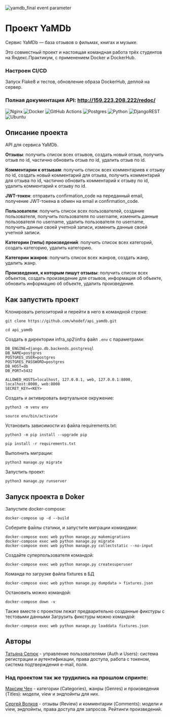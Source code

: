 ![yamdb_final event parameter](https://github.com/whodef/yamdb_final/actions/workflows/yamdb_workflow.yml/badge.svg?event=push)

# Проект YaMDb

Сервис YaMDb — база отзывов о фильмах, книгах и музыке.

Это совместный проект и настоящая командная работа трёх студентов на Яндекс.Практикум, с применением Docker и DockerHub.

### Настроен CI/CD

Запуск Flake8 и тестов, обновление образа DockerHub, деплой на сервер.

### Полная документация API: http://159.223.208.222/redoc/

![Nginx](https://img.shields.io/badge/nginx-%23009639.svg?style=for-the-badge&logo=nginx&logoColor=white)
 ![Docker](https://img.shields.io/badge/docker-%230db7ed.svg?style=for-the-badge&logo=docker&logoColor=white) ![GitHub Actions](https://img.shields.io/badge/github%20actions-%232671E5.svg?style=for-the-badge&logo=githubactions&logoColor=white) ![Postgres](https://img.shields.io/badge/postgres-%23316192.svg?style=for-the-badge&logo=postgresql&logoColor=white) ![Python](https://img.shields.io/badge/python-3670A0?style=for-the-badge&logo=python&logoColor=ffdd54) ![DjangoREST](https://img.shields.io/badge/DJANGO-REST-ff1709?style=for-the-badge&logo=django&logoColor=white&color=ff1709&labelColor=gray) ![Ubuntu](https://img.shields.io/badge/Ubuntu-E95420?style=for-the-badge&logo=ubuntu&logoColor=white) 

## Описание проекта

API для сервиса YaMDb.

**Отзывы**: получить список всех отзывов, создать новый отзыв, получить отзыв по id, частично обновить отзыв по id, удалить отзыв по id.

**Комментарии к отзывам**: получить список всех комментариев к отзыву по id, создать новый комментарий для отзыва, получить комментарий для отзыва по id, частично обновить комментарий к отзыву по id, удалить комментарий к отзыву по id.

**JWT-токен**: отправить confirmation_code на переданный email, получение JWT-токена в обмен на email и confirmation_code.

**Пользователи**: получить список всех пользователей, создание пользователя, получить пользователя по username, изменить данные пользователя по username, удалить пользователя по username, получить данные своей учетной записи, изменить данные своей учетной записи.

**Категории (типы) произведений**: получить список всех категорий, создать категорию, удалить категорию.

**Категории жанров**: получить список всех жанров, создать жанр, удалить жанр.

**Произведения, к которым пишут отзывы**: получить список всех объектов, создать произведение для отзывов, информация об объекте, обновить информацию об объекте, удалить произведение.


## Как запустить проект

Клонировать репозиторий и перейти в него в командной строке:

```
git clone https://github.com/whodef/api_yamdb.git

```

```
cd api_yamdb
```

Создать в директории infra_sp2\infra файл `.env` с параметрами:

```
DB_ENGINE=django.db.backends.postgresql
DB_NAME=postgres
POSTGRES_USER=postgres
POSTGRES_PASSWORD=postgres
DB_HOST=db
DB_PORT=5432

ALLOWED_HOSTS=localhost, 127.0.0.1, web, 127.0.0.1:8000, localhost:8000, web:8000
SECRET_KEY=<KEY>
```

Создать и активировать виртуальное окружение:

```
python3 -m venv env
```

```
source env/bin/activate
```

Установить зависимости из файла requirements.txt:

```
python3 -m pip install --upgrade pip
```

```
pip install -r requirements.txt
```

Выполнить миграции:

```
python3 manage.py migrate
```

Запустить проект:

```
python3 manage.py runserver
```


## Запуск проекта в Doker

Запустите docker-compose:

```
docker-compose up -d --build
```

Соберите файлы статики, и запустите миграции командами:

```
docker-compose exec web python manage.py makemigrations
docker-compose exec web python manage.py migrate
docker-compose exec web python manage.py collectstatic --no-input
```

Создайте суперпользователя командой:

```
docker-compose exec web python manage.py createsuperuser
```

Команда по загрузке файла fixtures в БД
```
docker-compose exec web python manage.py dumpdata > fixtures.json
```

Остановить можно командой:

```
docker-compose down -v
```

Также вместе с проектом лежат предварительно созданные фикстуры с тестовыми данными Загрузить фикстуры можно командой:

```
docker-compose exec web python manage.py loaddata fixtures.json
```

## Авторы

[Татьяна Селюк](https://github.com/whodef) - управление пользователями (Auth и Users): система регистрации и аутентификации, права доступа, работа с токеном, система подтверждения e-mail, поля.

### Над проектом так же трудились на прошлом спринте:

[Максим Чен](https://github.com/on1y4fun) - категории (Categories), жанры (Genres) и произведения (Titles): модели, view и эндпойнты для них.

[Сергей Волков](https://github.com/Svolkov-nsk) - отзывы (Review) и комментарии (Comments): модели и view, эндпойнты, права доступа для запросов. Рейтинги произведений.
